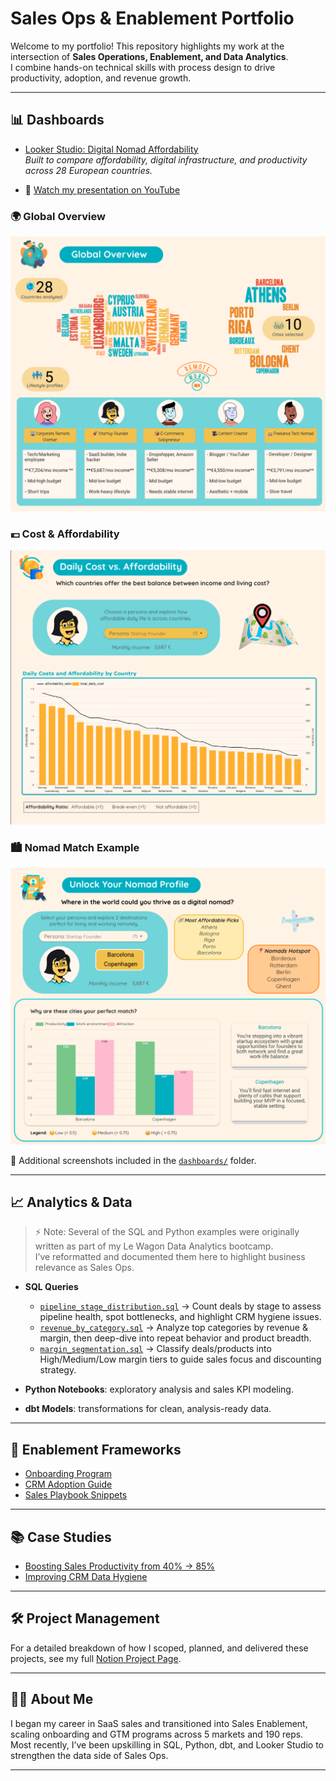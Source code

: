 # Sales Ops & Enablement Portfolio

Welcome to my portfolio! This repository highlights my work at the intersection of **Sales Operations, Enablement, and Data Analytics**.  
I combine hands-on technical skills with process design to drive productivity, adoption, and revenue growth.  

---

## 📊 Dashboards

- [Looker Studio: Digital Nomad Affordability](https://lookerstudio.google.com/reporting/4238564b-ce46-4723-ac4e-917c7cac0c8f)  
  *Built to compare affordability, digital infrastructure, and productivity across 28 European countries.*

- 🎥 [Watch my presentation on YouTube](https://www.youtube.com/watch?v=-fqlwPO4IiY)
  
### 🌍 Global Overview  
  ![Global Overview](dashboards/global_overview.png)
  
### 💶 Cost & Affordability 
![Cost vs. Affordability](dashboards/affordability_daily.png)

### 🏙️ Nomad Match Example  
![Nomad Match](dashboards/nomad_match.png)
  
📂 Additional screenshots included in the [`dashboards/`](dashboards/) folder. 

---

## 📈 Analytics & Data
> ⚡ Note: Several of the SQL and Python examples were originally written as part of my Le Wagon Data Analytics bootcamp.  
> I’ve reformatted and documented them here to highlight business relevance as Sales Ops.

- **SQL Queries**
  - [`pipeline_stage_distribution.sql`](analytics/sql/pipeline_stage_distribution.sql) → Count deals by stage to assess pipeline health, spot bottlenecks, and highlight CRM hygiene issues.  
  - [`revenue_by_category.sql`](analytics/sql/revenue_by_category.sql) → Analyze top categories by revenue & margin, then deep-dive into repeat behavior and product breadth.  
  - [`margin_segmentation.sql`](analytics/sql/margin_segmentation.sql) → Classify deals/products into High/Medium/Low margin tiers to guide sales focus and discounting strategy.

- **Python Notebooks**: exploratory analysis and sales KPI modeling.  
- **dbt Models**: transformations for clean, analysis-ready data.

---

## 🚀 Enablement Frameworks
- [Onboarding Program](enablement/onboarding-program.md)  
- [CRM Adoption Guide](enablement/crm-adoption-guide.md)  
- [Sales Playbook Snippets](enablement/sales-playbook-snippets.md)  

---

## 📚 Case Studies
- [Boosting Sales Productivity from 40% → 85%](case-studies/sales-productivity-boost.md)  
- [Improving CRM Data Hygiene](case-studies/pipeline-hygiene-improvement.md)  

---

## 🛠 Project Management
For a detailed breakdown of how I scoped, planned, and delivered these projects, see my full [Notion Project Page](link-to-notion).  

---

## 👩‍💻 About Me
I began my career in SaaS sales and transitioned into Sales Enablement, scaling onboarding and GTM programs across 5 markets and 190 reps. Most recently, I’ve been upskilling in SQL, Python, dbt, and Looker Studio to strengthen the data side of Sales Ops.  

---
